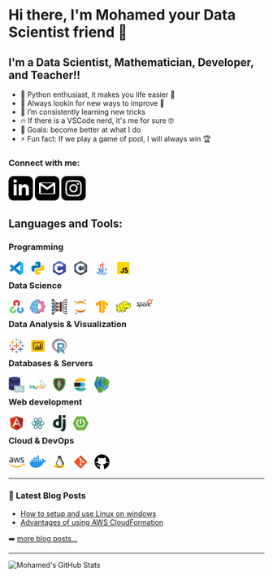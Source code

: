 # Hi there, I'm Mohamed your Data Scientist friend 👋 


## I'm a Data Scientist, Mathematician, Developer, and Teacher!!

- 🐍 Python enthusiast, it makes you life easier 🤣
- 🔭 Always lookin for new ways to improve 🚀 
- 🌱 I’m consistently learning new tricks
- 🔥 If there is a VSCode nerd, it's me for sure 🤓
- 🥅 Goals: become better at what I do
- ⚡ Fun fact: If we play a game of pool, I will always win 🏆
### Connect with me:
[![](svg/linkedin.svg)](https://www.linkedin.com/in/mohamedbenzarti/)
[![](svg/gmail.svg)](mailto:albenzarti.mohamed@gmail.com)
[![](svg/instagram.svg)](https://www.instagram.com/mohamed_benzarti/)


## Languages and Tools:
### Programming
<img align="left" width="32px" src="png/vscode.png" style="padding-right:10px;" />
<img align="left" width="32px" src="png/python.png" style="padding-right:10px;" />
<img align="left" width="32px" src="png/c.png" style="padding-right:10px;" />
<img align="left" width="32px" src="png/csharp.png" style="padding-right:10px;" />
<img align="left" width="32px" src="png/java.png" style="padding-right:10px;" />
<img align="left" width="32px" src="png/javascript.png" style="padding-right:10px;" />
<br/>

### Data Science

<img align="left" width="32px" src="png/opencv.png" style="padding-right:10px;" />
<img align="left" width="32px" src="png/ml.png" style="padding-right:10px;" />
<img align="left" width="32px" src="png/dl.png" style="padding-right:10px;" />
<img align="left" width="32px" src="png/jupyter.png" style="padding-right:10px;" />
<img align="left" width="32px" src="png/tensorflow.png" style="padding-right:10px;" />
<img align="left" width="32px" src="png/hadoop.png" style="padding-right:10px;" />
<img align="left" width="32px" src="png/spark.png" style="padding-right:10px;" />
<br/>

### Data Analysis & Visualization

<img align="left" width="32px" src="png/tableau.png" style="padding-right:10px;" />
<img align="left" width="32px" src="png/powerbi.png" style="padding-right:10px;" />
<img align="left" width="32px" src="png/r.png" style="padding-right:10px;" />
<br/>

### Databases & Servers

<img align="left" width="32px" src="png/sql.png" style="padding-right:10px;" />
<img align="left" width="32px" src="png/mysql.png" style="padding-right:10px;" />
<img align="left" width="32px" src="png/mongodb.png" style="padding-right:10px;" />
<img align="left" width="32px" src="png/elastic.png" style="padding-right:10px;" />
<img align="left" width="32px" src="png/neo4j.png" style="padding-right:10px;" />
<br/>

### Web development
<img align="left" width="32px" src="png/angular.png" style="padding-right:10px;" />
<img align="left" width="32px" src="png/react.png" style="padding-right:10px;" />
<img align="left" width="32px" src="png/django.png" style="padding-right:10px;" />
<img align="left" width="32px" src="png/spring.png" style="padding-right:10px;" />
<br/>

### Cloud & DevOps
<img align="left" width="32px" src="png/aws.png" style="padding-right:10px;" />
<img align="left" width="32px" src="png/docker.png" style="padding-right:10px;" />
<img align="left" width="32px" src="png/linux.png" style="padding-right:10px;" />
<img align="left" width="32px" src="png/git.png" style="padding-right:10px;" />
<img align="left" width="32px" src="png/github.png" style="padding-right:10px;" />


<br />
<br />

---

### 📕 Latest Blog Posts

<!-- BLOG-POST-LIST:START -->
- [How to setup and use Linux on windows](https://www.linkedin.com/pulse/windows-linux-both-mohamed-benzarti)
- [Advantages of using AWS CloudFormation](https://www.linkedin.com/pulse/topic-aws-cloudformation-mohamed-benzarti)
<!-- BLOG-POST-LIST:END -->

➡️ [more blog posts...](https://www.linkedin.com/in/mohamedbenzarti/)

---

  <img align="left" alt="Mohamed's GitHub Stats" src="https://github-readme-stats.vercel.app/api?username=MedBENZARTI&show_icons=true&hide_border=false&title_color=ff652f&icon_color=FFE400&bg_color=09131B&text_color=ffffff&border_color=0c1a25" />


